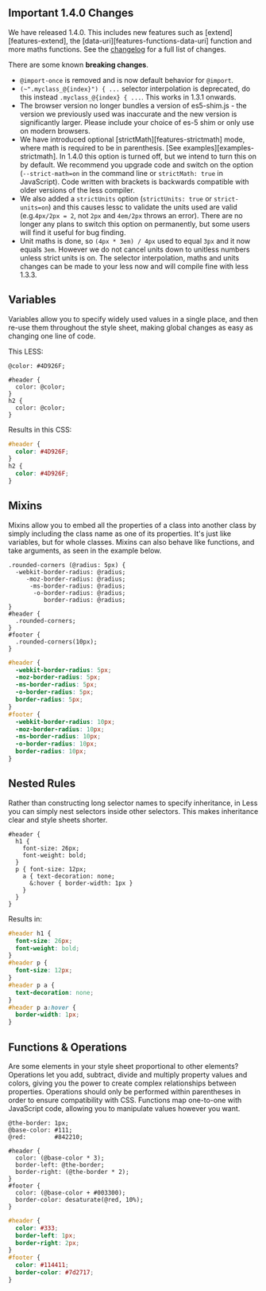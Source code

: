 ## Important 1.4.0 Changes
We have released 1.4.0. This includes new features such as [extend][features-extend], the [data-uri][features-functions-data-uri] function and more maths functions. See the [changelog](https://github.com/cloudhead/less.js/blob/master/CHANGELOG.md) for a full list of changes.

There are some known **breaking changes**.

* `@import-once` is removed and is now default behavior for `@import`.
* `(~".myclass_@{index}") { ...` selector interpolation is deprecated, do this instead `.myclass_@{index} { ...`. This works in 1.3.1 onwards.
* The browser version no longer bundles a version of es5-shim.js - the version we previously used was inaccurate and the new version is significantly larger. Please include your choice of es-5 shim or only use on modern browsers.
* We have introduced optional [strictMath][features-strictmath] mode, where math is required to be in parenthesis. [See examples][examples-strictmath]. In 1.4.0 this option is turned off, but we intend to turn this on by default. We recommend you upgrade code and switch on the option (`--strict-math=on` in the command line or `strictMath: true` in JavaScript). Code written with brackets is backwards compatible with older versions of the less compiler.
* We also added a `strictUnits` option (`strictUnits: true` or `strict-units=on`) and this causes lessc to validate the units used are valid (e.g.`4px/2px = 2`, not `2px` and `4em/2px` throws an error). There are no longer any plans to switch this option on permanently, but some users will find it useful for bug finding.
* Unit maths is done, so `(4px * 3em) / 4px` used to equal `3px` and it now equals `3em`. However we do not cancel units down to unitless numbers unless strict units is on.
The selector interpolation, maths and units changes can be made to your less now and will compile fine with less 1.3.3.


## Variables

Variables allow you to specify widely used values in a single place, and then re-use them throughout the style sheet, making global changes as easy as changing one line of code.

This LESS:

```less
@color: #4D926F;

#header {
  color: @color;
}
h2 {
  color: @color;
}
```

Results in this CSS:

```css
#header {
  color: #4D926F;
}
h2 {
  color: #4D926F;
}
```

## Mixins

Mixins allow you to embed all the properties of a class into another class by simply including the class name as one of its properties. It's just like variables, but for whole classes. Mixins can also behave like functions, and take arguments, as seen in the example below.


```less
.rounded-corners (@radius: 5px) {
  -webkit-border-radius: @radius;
     -moz-border-radius: @radius;
      -ms-border-radius: @radius;
       -o-border-radius: @radius;
          border-radius: @radius;
}
#header {
  .rounded-corners;
}
#footer {
  .rounded-corners(10px);
}
```

```css
#header {
  -webkit-border-radius: 5px;
  -moz-border-radius: 5px;
  -ms-border-radius: 5px;
  -o-border-radius: 5px;
  border-radius: 5px;
}
#footer {
  -webkit-border-radius: 10px;
  -moz-border-radius: 10px;
  -ms-border-radius: 10px;
  -o-border-radius: 10px;
  border-radius: 10px;
}
```

## Nested Rules

Rather than constructing long selector names to specify inheritance, in Less you can simply nest selectors inside other selectors. This makes inheritance clear and style sheets shorter.

```less
#header {
  h1 {
    font-size: 26px;
    font-weight: bold;
  }
  p { font-size: 12px;
    a { text-decoration: none;
      &:hover { border-width: 1px }
    }
  }
}
```

Results in:

```css
#header h1 {
  font-size: 26px;
  font-weight: bold;
}
#header p {
  font-size: 12px;
}
#header p a {
  text-decoration: none;
}
#header p a:hover {
  border-width: 1px;
}
```

## Functions & Operations

Are some elements in your style sheet proportional to other elements? Operations let you add, subtract, divide and multiply property values and colors, giving you the power to create complex relationships between properties. Operations should only be performed within parentheses in order to ensure compatibility with CSS. Functions map one-to-one with JavaScript code, allowing you to manipulate values however you want.

```less
@the-border: 1px;
@base-color: #111;
@red:        #842210;

#header {
  color: (@base-color * 3);
  border-left: @the-border;
  border-right: (@the-border * 2);
}
#footer {
  color: (@base-color + #003300);
  border-color: desaturate(@red, 10%);
}
```

```css
#header {
  color: #333;
  border-left: 1px;
  border-right: 2px;
}
#footer {
  color: #114411;
  border-color: #7d2717;
}
```
